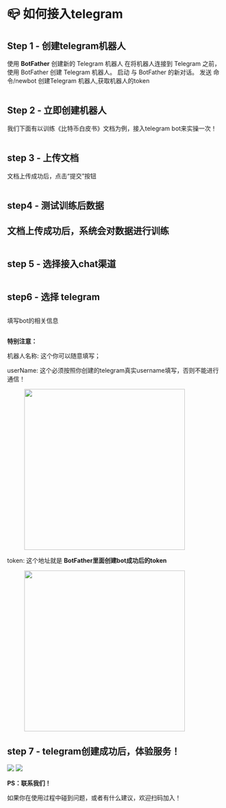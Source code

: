 # 📪 如何接入telegram

## Step 1 - 创建telegram机器人

使用 **BotFather** 创建新的 Telegram 机器人 在将机器人连接到 Telegram 之前，使用 BotFather 创建 Telegram 机器人。 启动 与 BotFather 的新对话。 发送 命令/newbot 创建Telegram 机器人,获取机器人的token

<figure><img src="../.gitbook/assets/telegram创建机器人-1.png" alt=""><figcaption></figcaption></figure>

## Step 2 - 立即创建机器人&#x20;

我们下面有以训练《比特币白皮书》文档为例，接入telegram bot来实操一次！

<figure><img src="../.gitbook/assets/提交文档.jpg" alt=""><figcaption></figcaption></figure>

## step 3 - 上传文档

文档上传成功后，点击“提交”按钮

<figure><img src="../.gitbook/assets/提交文档-2.jpg" alt=""><figcaption></figcaption></figure>

## step4 - 测试训练后数据

## 文档上传成功后，系统会对数据进行训练

<figure><img src="../.gitbook/assets/文档交互.jpg" alt=""><figcaption></figcaption></figure>

## step 5 - 选择接入chat渠道

<figure><img src="../.gitbook/assets/选择渠道.jpg" alt=""><figcaption></figcaption></figure>

## step6 - 选择 telegram

<figure><img src="../.gitbook/assets/选择telegram.jpg" alt=""><figcaption></figcaption></figure>

填写bot的相关信息

<figure><img src="../.gitbook/assets/填写token.jpg" alt=""><figcaption></figcaption></figure>

**特别注意：**

机器人名称: 这个你可以随意填写；

userName: 这个必须按照你创建的telegram真实username填写，否则不能进行通信！

<figure><img src="../.gitbook/assets/telegram机器人username获取-2.png" alt="" width="375"><figcaption></figcaption></figure>

token: 这个地址就是 **BotFather里面创建bot成功后的token**

<figure><img src="../.gitbook/assets/telegram创建机器人-1.png" alt="" width="375"><figcaption></figcaption></figure>



## step 7 - telegram创建成功后，体验服务！

![](<../.gitbook/assets/接入后测试 (1).jpg>)             ![](../.gitbook/assets/接入后测试-2.jpg)



**PS：联系我们！**

如果你在使用过程中碰到问题，或者有什么建议，欢迎扫码加入！

<figure><img src="../.gitbook/assets/telegram交流群二维码.jpg" alt=""><figcaption></figcaption></figure>
